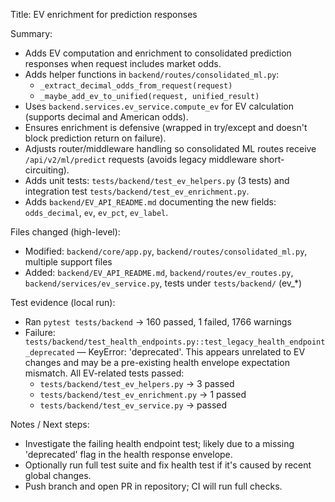Title: EV enrichment for prediction responses

Summary:
- Adds EV computation and enrichment to consolidated prediction responses when request includes market odds.
- Adds helper functions in `backend/routes/consolidated_ml.py`:
  - `_extract_decimal_odds_from_request(request)`
  - `_maybe_add_ev_to_unified(request, unified_result)`
- Uses `backend.services.ev_service.compute_ev` for EV calculation (supports decimal and American odds).
- Ensures enrichment is defensive (wrapped in try/except and doesn't block prediction return on failure).
- Adjusts router/middleware handling so consolidated ML routes receive `/api/v2/ml/predict` requests (avoids legacy middleware short-circuiting).
- Adds unit tests: `tests/backend/test_ev_helpers.py` (3 tests) and integration test `tests/backend/test_ev_enrichment.py`.
- Adds `backend/EV_API_README.md` documenting the new fields: `odds_decimal`, `ev`, `ev_pct`, `ev_label`.

Files changed (high-level):
- Modified: `backend/core/app.py`, `backend/routes/consolidated_ml.py`, multiple support files
- Added: `backend/EV_API_README.md`, `backend/routes/ev_routes.py`, `backend/services/ev_service.py`, tests under `tests/backend/` (ev_*)

Test evidence (local run):
- Ran `pytest tests/backend` -> 160 passed, 1 failed, 1766 warnings
- Failure: `tests/backend/test_health_endpoints.py::test_legacy_health_endpoint_deprecated` — KeyError: 'deprecated'. This appears unrelated to EV changes and may be a pre-existing health envelope expectation mismatch. All EV-related tests passed:
  - `tests/backend/test_ev_helpers.py` -> 3 passed
  - `tests/backend/test_ev_enrichment.py` -> 1 passed
  - `tests/backend/test_ev_service.py` -> passed

Notes / Next steps:
- Investigate the failing health endpoint test; likely due to a missing 'deprecated' flag in the health response envelope.
- Optionally run full test suite and fix health test if it's caused by recent global changes.
- Push branch and open PR in repository; CI will run full checks.
